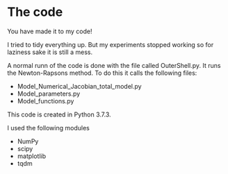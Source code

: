 # The code
You have made it to my code!

I tried to tidy everything up. But my experiments stopped working so for laziness sake it is still a mess.

A normal runn of the code is done with the file called OuterShell.py. It runs the Newton-Rapsons method. 
To do this it calls the following files:
- Model_Numerical_Jacobian_total_model.py 
- Model_parameters.py
- Model_functions.py

This code is created in Python 3.7.3. 

I used the following modules
- NumPy
- scipy
- matplotlib
- tqdm
